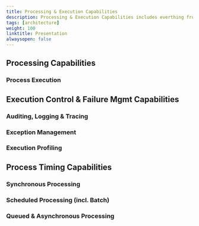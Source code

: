 ```yaml
---
title: Processing & Execution Capabilities
description: Processing & Execution Capabilities includes everthing from processing defined application processes to loadbalancing and failover
tags: [architecture]
weight: 100
linktitle: Presentation
alwaysopen: false
---
```

##	Processing Capabilities

### Process Execution

## Execution Control & Failure Mgmt Capabilities

###	Auditing, Logging & Tracing

### Exception Management


### Execution Profiling


##	Process Timing Capabilities


### Synchronous Processing


### Scheduled Processing (incl. Batch)


### Queued & Asynchronous Processing